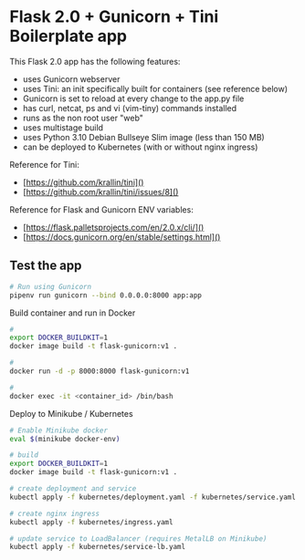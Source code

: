 # Flask 2.0 + Gunicorn + Tini Boilerplate app

This Flask 2.0 app has the following features:

- uses Gunicorn webserver
- uses Tini: an init specifically built for containers (see reference below)
- Gunicorn is set to reload at every change to the app.py file
- has curl, netcat, ps and vi (vim-tiny) commands installed
- runs as the non root user "web"
- uses multistage build
- uses Python 3.10 Debian Bullseye Slim image (less than 150 MB)
- can be deployed to Kubernetes (with or without nginx ingress)

Reference for Tini:

- [https://github.com/krallin/tini]()
- [https://github.com/krallin/tini/issues/8]()

Reference for Flask and Gunicorn ENV variables:

- [https://flask.palletsprojects.com/en/2.0.x/cli/]()
- [https://docs.gunicorn.org/en/stable/settings.html]()

## Test the app

```sh
# Run using Gunicorn
pipenv run gunicorn --bind 0.0.0.0:8000 app:app
```

Build container and run in Docker

```sh
#
export DOCKER_BUILDKIT=1
docker image build -t flask-gunicorn:v1 .

#
docker run -d -p 8000:8000 flask-gunicorn:v1

#
docker exec -it <container_id> /bin/bash
```

Deploy to Minikube / Kubernetes

```sh
# Enable Minikube docker
eval $(minikube docker-env)

# build
export DOCKER_BUILDKIT=1
docker image build -t flask-gunicorn:v1 .

# create deployment and service
kubectl apply -f kubernetes/deployment.yaml -f kubernetes/service.yaml

# create nginx ingress
kubectl apply -f kubernetes/ingress.yaml

# update service to LoadBalancer (requires MetalLB on Minikube)
kubectl apply -f kubernetes/service-lb.yaml
```
